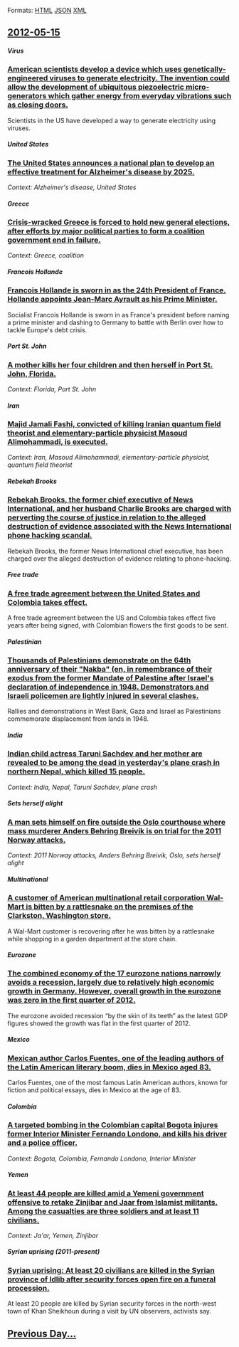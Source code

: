 
Formats: [HTML](2012/05/15/index.html)  [JSON](2012/05/15/index.json)  [XML](2012/05/15/index.xml)  

## [2012-05-15](/news/2012/05/15/index.md)

##### Virus
### [American scientists develop a device which uses genetically-engineered viruses to generate electricity. The invention could allow the development of ubiquitous piezoelectric micro-generators which gather energy from everyday vibrations such as closing doors. ](/news/2012/05/15/american-scientists-develop-a-device-which-uses-genetically-engineered-viruses-to-generate-electricity-the-invention-could-allow-the-develo.md)
Scientists in the US have developed a way to generate electricity using viruses.

##### United States
### [The United States announces a national plan to develop an effective treatment for Alzheimer's disease by 2025. ](/news/2012/05/15/the-united-states-announces-a-national-plan-to-develop-an-effective-treatment-for-alzheimer-s-disease-by-2025.md)
_Context: Alzheimer's disease, United States_

##### Greece
### [Crisis-wracked Greece is forced to hold new general elections, after efforts by major political parties to form a coalition government end in failure. ](/news/2012/05/15/crisis-wracked-greece-is-forced-to-hold-new-general-elections-after-efforts-by-major-political-parties-to-form-a-coalition-government-end-i.md)
_Context: Greece, coalition_

##### Francois Hollande
### [Francois Hollande is sworn in as the 24th President of France. Hollande appoints Jean-Marc Ayrault as his Prime Minister. ](/news/2012/05/15/franassois-hollande-is-sworn-in-as-the-24th-president-of-france-hollande-appoints-jean-marc-ayrault-as-his-prime-minister.md)
Socialist Francois Hollande is sworn in as France&#039;s president before naming a prime minister and dashing to Germany to battle with Berlin over how to tackle Europe&#039;s debt crisis.

##### Port St. John
### [A mother kills her four children and then herself in Port St. John, Florida. ](/news/2012/05/15/a-mother-kills-her-four-children-and-then-herself-in-port-st-john-florida.md)
_Context: Florida, Port St. John_

##### Iran
### [Majid Jamali Fashi, convicted of killing Iranian quantum field theorist and elementary-particle physicist Masoud Alimohammadi, is executed. ](/news/2012/05/15/majid-jamali-fashi-convicted-of-killing-iranian-quantum-field-theorist-and-elementary-particle-physicist-masoud-alimohammadi-is-executed.md)
_Context: Iran, Masoud Alimohammadi, elementary-particle physicist, quantum field theorist_

##### Rebekah Brooks
### [Rebekah Brooks, the former chief executive of News International, and her husband Charlie Brooks are charged with perverting the course of justice in relation to the alleged destruction of evidence associated with the News International phone hacking scandal. ](/news/2012/05/15/rebekah-brooks-the-former-chief-executive-of-news-international-and-her-husband-charlie-brooks-are-charged-with-perverting-the-course-of-j.md)
Rebekah Brooks, the former News International chief executive, has been charged over the alleged destruction of evidence relating to phone-hacking.

##### Free trade
### [A free trade agreement between the United States and Colombia takes effect. ](/news/2012/05/15/a-free-trade-agreement-between-the-united-states-and-colombia-takes-effect.md)
A free trade agreement between the US and Colombia takes effect five years after being signed, with Colombian flowers the first goods to be sent.

##### Palestinian
### [Thousands of Palestinians demonstrate on the 64th anniversary of their "Nakba" (en, in remembrance of their exodus from the former Mandate of Palestine after Israel's declaration of independence in 1948. Demonstrators and Israeli policemen are lightly injured in several clashes. ](/news/2012/05/15/thousands-of-palestinians-demonstrate-on-the-64th-anniversary-of-their-nakba-en-in-remembrance-of-their-exodus-from-the-former-mandate-o.md)
Rallies and demonstrations in West Bank, Gaza and Israel as Palestinians commemorate displacement from lands in 1948.

##### India
### [Indian child actress Taruni Sachdev and her mother are revealed to be among the dead in yesterday's plane crash in northern Nepal, which killed 15 people. ](/news/2012/05/15/indian-child-actress-taruni-sachdev-and-her-mother-are-revealed-to-be-among-the-dead-in-yesterday-s-plane-crash-in-northern-nepal-which-kil.md)
_Context: India, Nepal, Taruni Sachdev, plane crash_

##### Sets herself alight
### [A man sets himself on fire outside the Oslo courthouse where mass murderer Anders Behring Breivik is on trial for the 2011 Norway attacks. ](/news/2012/05/15/a-man-sets-himself-on-fire-outside-the-oslo-courthouse-where-mass-murderer-anders-behring-breivik-is-on-trial-for-the-2011-norway-attacks.md)
_Context: 2011 Norway attacks, Anders Behring Breivik, Oslo, sets herself alight_

##### Multinational
### [A customer of American multinational retail corporation Wal-Mart is bitten by a rattlesnake on the premises of the Clarkston, Washington store. ](/news/2012/05/15/a-customer-of-american-multinational-retail-corporation-wal-mart-is-bitten-by-a-rattlesnake-on-the-premises-of-the-clarkston-washington-sto.md)
A Wal-Mart customer is recovering after he was bitten by a rattlesnake while shopping in a garden department at the store chain.

##### Eurozone
### [The combined economy of the 17 eurozone nations narrowly avoids a recession, largely due to relatively high economic growth in Germany. However, overall growth in the eurozone was zero in the first quarter of 2012. ](/news/2012/05/15/the-combined-economy-of-the-17-eurozone-nations-narrowly-avoids-a-recession-largely-due-to-relatively-high-economic-growth-in-germany-howe.md)
The eurozone avoided recession &ldquo;by the skin of its teeth&rdquo; as the latest GDP figures showed the growth was flat in the first quarter of 2012.

##### Mexico
### [Mexican author Carlos Fuentes, one of the leading authors of the Latin American literary boom, dies in Mexico aged 83. ](/news/2012/05/15/mexican-author-carlos-fuentes-one-of-the-leading-authors-of-the-latin-american-literary-boom-dies-in-mexico-aged-83.md)
Carlos Fuentes, one of the most famous Latin American authors, known for fiction and political essays, dies in Mexico at the age of 83.

##### Colombia
### [A targeted bombing in the Colombian capital Bogota injures former Interior Minister Fernando Londono, and kills his driver and a police officer. ](/news/2012/05/15/a-targeted-bombing-in-the-colombian-capital-bogota-injures-former-interior-minister-fernando-londoa-o-and-kills-his-driver-and-a-police-off.md)
_Context: Bogota, Colombia, Fernando Londono, Interior Minister_

##### Yemen
### [At least 44 people are killed amid a Yemeni government offensive to retake Zinjibar and Jaar from Islamist militants. Among the casualties are three soldiers and at least 11 civilians. ](/news/2012/05/15/at-least-44-people-are-killed-amid-a-yemeni-government-offensive-to-retake-zinjibar-and-jaar-from-islamist-militants-among-the-casualties-a.md)
_Context: Ja'ar, Yemen, Zinjibar_

##### Syrian uprising (2011-present)
### [Syrian uprising: At least 20 civilians are killed in the Syrian province of Idlib after security forces open fire on a funeral procession. ](/news/2012/05/15/syrian-uprising-at-least-20-civilians-are-killed-in-the-syrian-province-of-idlib-after-security-forces-open-fire-on-a-funeral-procession.md)
At least 20 people are killed by Syrian security forces in the north-west town of Khan Sheikhoun during a visit by UN observers, activists say.

## [Previous Day...](/news/2012/05/14/index.md)

